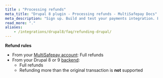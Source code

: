 ```yaml
---
title : "Processing refunds"
meta_title: "Drupal 8 plugin - Processing refunds - MultiSafepay Docs"
meta_description: "Sign up. Build and test your payments integration. Explore our products and services. Use our API reference, SDKs, and wrappers. Get support."
read_more: "."
aliases: 
    - /integrations/drupal8/faq/refunding-drupal/
---
```

**Refund rules**  

- From your [MultiSafepay account](/account/multisafepay-account/processing-refunds/): Full refunds
- From your Drupal 8 or 9 [backend](/getting-started/glossary/#backend):  
    - Full refunds 
    - Refunding more than the original transaction is **not** supported
